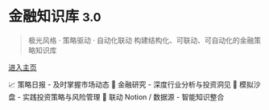 # 金融知识库 <small>3.0</small>

> 极光风格 · 策略驱动 · 自动化联动
> 构建结构化、可联动、可自动化的金融策略知识库

[进入主页](#/index)

📈 策略日报 - 及时掌握市场动态
🧠 金融研究 - 深度行业分析与投资洞见
🧩 模拟沙盘 - 实践投资策略与风险管理
🔗 联动 Notion / 数据源 - 智能知识整合

<!-- 自定义封面样式 -->
<style>
  .cover-main > blockquote + p {
    display: none;
  }
  .cover-main h1 {
    margin-bottom: 1rem;
  }
  .cover-main h1 small {
    color: #2563EB;
  }
  .cover-main blockquote {
    margin: 2rem 0;
    font-size: 1.2rem;
  }
  .cover-main ul {
    text-align: left;
    max-width: 400px;
    margin: 2rem auto;
  }
  .cover-main ul li {
    margin: 0.8rem 0;
    position: relative;
    padding-left: 1.5rem;
  }
  .cover-main ul li:before {
    content: '';
    position: absolute;
    left: 0;
    top: 0.5rem;
    width: 0.8rem;
    height: 0.8rem;
    background-color: #2563EB;
    border-radius: 50%;
  }
</style>